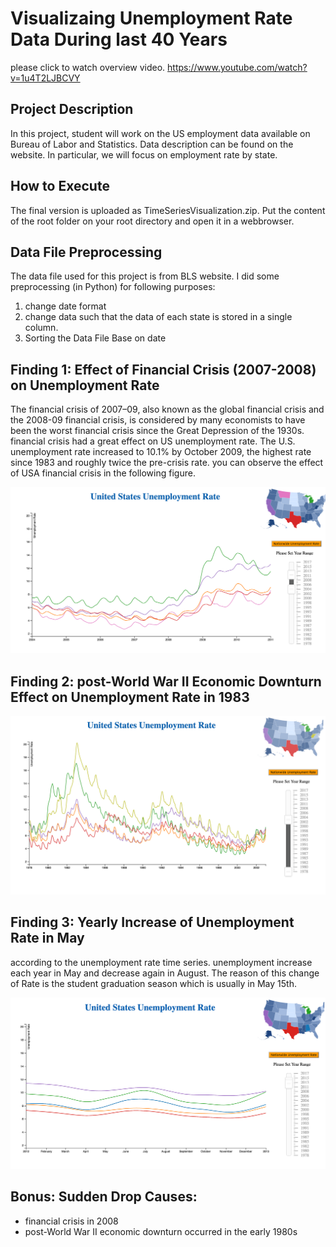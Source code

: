 # Visualizaing Unemployment Rate Data During last 40 Years
please click to watch overview video.
https://www.youtube.com/watch?v=1u4T2LJBCVY





## Project Description
In this project, student will work on the US employment data available on Bureau of Labor and Statistics. Data description can be found on the website. In particular, we will focus on employment rate by state.


## How to Execute
The final version is uploaded as TimeSeriesVisualization.zip. Put the content of the root folder on your root directory and open it in a webbrowser.

## Data File Preprocessing
The data file used for this project is from BLS website. I did some preprocessing (in Python) for following purposes:
1. change date format
2. change data such that the data of each state is stored in a single column.
3. Sorting the Data File Base on date

## Finding 1: Effect of Financial Crisis (2007-2008) on Unemployment Rate
The financial crisis of 2007–09, also known as the global financial crisis and the 2008-09 financial crisis, is considered by many economists to have been the worst financial crisis since the Great Depression of the 1930s. financial crisis had a great effect on US unemployment rate. The U.S. unemployment rate increased to 10.1% by October 2009, the highest rate since 1983 and roughly twice the pre-crisis rate. you can observe the effect of USA financial crisis in the following figure.

![Alt text](https://github.com/sarasartoli/TimeSeriesVisualization/blob/master/Screenshot%202016-10-10%2013.17.14.png?raw=true)


## Finding 2: post-World War II Economic Downturn Effect on Unemployment Rate in 1983
![Alt text](https://github.com/sarasartoli/TimeSeriesVisualization/blob/master/war.png?raw=true)


## Finding 3: Yearly Increase of Unemployment Rate in May
according to the unemployment rate time series. unemployment increase each year in May and decrease again in August. The reason of this change of Rate is the student graduation season which is usually in May 15th.

![Alt text](https://github.com/sarasartoli/TimeSeriesVisualization/blob/master/August.png?raw=true)


## Bonus: Sudden Drop Causes:
* financial crisis in 2008
* post-World War II economic downturn occurred in the early 1980s






